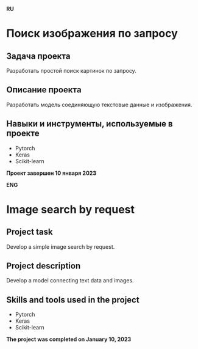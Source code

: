 **RU**

# Поиск изображения по запросу

## Задача проекта
Разработать простой поиск картинок по запросу.

## Описание проекта
Разработать модель соединяющую текстовые данные и изображения. 

## Навыки и инструменты, используемые в проекте
- Pytorch
- Keras
- Scikit-learn

**Проект завершен 10 января 2023**

**ENG**

# Image search by request

## Project task
Develop a simple image search by request.

## Project description
Develop a model connecting text data and images.

## Skills and tools used in the project
- Pytorch
- Keras
- Scikit-learn

**The project was completed on January 10, 2023**
